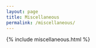 ```yaml
---
layout: page
title: Miscellaneous
permalink: /miscellaneous/
---
```


{% include miscellaneous.html %}
